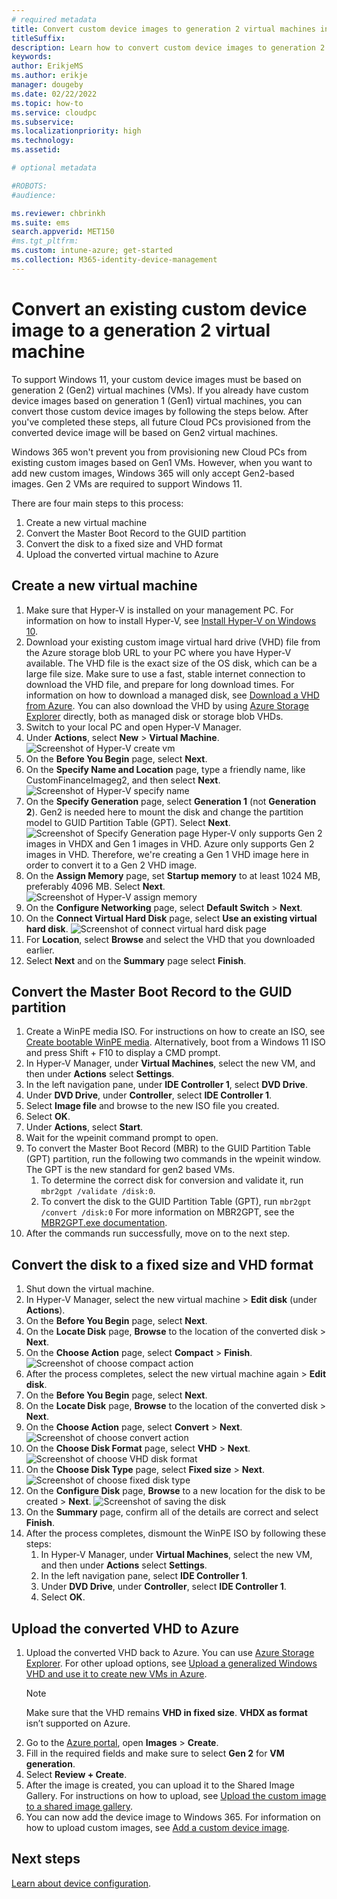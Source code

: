 ```yaml
---
# required metadata
title: Convert custom device images to generation 2 virtual machines in Windows 365
titleSuffix:
description: Learn how to convert custom device images to generation 2 virtual machines in Windows 365.
keywords:
author: ErikjeMS 
ms.author: erikje
manager: dougeby
ms.date: 02/22/2022
ms.topic: how-to
ms.service: cloudpc
ms.subservice:
ms.localizationpriority: high
ms.technology:
ms.assetid: 

# optional metadata

#ROBOTS:
#audience:

ms.reviewer: chbrinkh
ms.suite: ems
search.appverid: MET150
#ms.tgt_pltfrm:
ms.custom: intune-azure; get-started
ms.collection: M365-identity-device-management
---
```


# Convert an existing custom device image to a generation 2 virtual machine

To support Windows 11, your custom device images must be based on generation 2 (Gen2) virtual machines (VMs). If you already have custom device images based on generation 1 (Gen1) virtual machines, you can convert those custom device images by following the steps below. After you've completed these steps, all future Cloud PCs provisioned from the converted device image will be based on Gen2 virtual machines.

Windows 365 won't prevent you from provisioning new Cloud PCs from existing custom images based on Gen1 VMs. However, when you want to add new custom images, Windows 365 will only accept Gen2-based images. Gen 2 VMs are required to support Windows 11.

There are four main steps to this process:

1. Create a new virtual machine
2. Convert the Master Boot Record to the GUID partition
3. Convert the disk to a fixed size and VHD format
4. Upload the converted virtual machine to Azure

## Create a new virtual machine

1. Make sure that Hyper-V is installed on your management PC. For information on how to install Hyper-V, see [Install Hyper-V on Windows 10](/virtualization/hyper-v-on-windows/quick-start/enable-hyper-v).
2. Download your existing custom image virtual hard drive (VHD) file from the Azure storage blob URL to your PC where you have Hyper-V available.
    The VHD file is the exact size of the OS disk, which can be a large file size. Make sure to use a fast, stable internet connection to download the VHD file, and prepare for long download times.
    For information on how to download a managed disk, see [Download a VHD from Azure](/azure/virtual-machines/windows/download-vhd#generate-download-url).
    You can also download the VHD by using [Azure Storage Explorer](https://azure.microsoft.com/features/storage-explorer/) directly, both as managed disk or storage blob VHDs.
3. Switch to your local PC and open Hyper-V Manager.
4. Under **Actions**, select **New** > **Virtual Machine**.
    ![Screenshot of Hyper-V create vm](./media/device-images-convert-generation-2/create-vm.png)
5. On the **Before You Begin** page, select **Next**.
6. On the **Specify Name and Location** page, type a friendly name, like CustomFinanceImageg2, and then select **Next**.
    ![Screenshot of Hyper-V specify name](./media/device-images-convert-generation-2/specify-name.png)
7. On the **Specify Generation** page, select **Generation 1** (not **Generation 2**). Gen2 is needed here to mount the disk and change the partition model to GUID Partition Table (GPT). Select **Next**.
    ![Screenshot of Specify Generation page](./media/device-images-convert-generation-2/specify-generation.png)
  Hyper-V only supports Gen 2 images in VHDX and Gen 1 images in VHD. Azure only supports Gen 2 images in VHD. Therefore, we're creating a Gen 1 VHD image here in order to convert it to a Gen 2 VHD image.
8. On the **Assign Memory** page, set **Startup memory** to at least 1024 MB, preferably 4096 MB. Select **Next**.
    ![Screenshot of Hyper-V assign memory](./media/device-images-convert-generation-2/assign-memory.png)
9. On the **Configure Networking** page, select **Default Switch** > **Next**.
10. On the **Connect Virtual Hard Disk** page, select **Use an existing virtual hard disk**.
    ![Screenshot of connect virtual hard disk page](./media/device-images-convert-generation-2/connect-virtual-hard-disk.png)
11. For **Location**, select **Browse** and select the VHD that you downloaded earlier.
12. Select **Next** and on the **Summary** page select **Finish**.

## Convert the Master Boot Record to the GUID partition

1. Create a WinPE media ISO. For instructions on how to create an ISO, see [Create bootable WinPE media](/windows-hardware/manufacture/desktop/winpe-create-usb-bootable-drive). Alternatively, boot from a Windows 11 ISO and press Shift + F10 to display a CMD prompt.
2. In Hyper-V Manager, under **Virtual Machines**, select the new VM, and then under **Actions** select **Settings**.
3. In the left navigation pane, under **IDE Controller 1**, select **DVD Drive**.
4. Under **DVD Drive**, under **Controller**, select **IDE Controller 1**.
5. Select **Image file** and browse to the new ISO file you created.
6. Select **OK**.
7. Under **Actions**, select **Start**.
8. Wait for the wpeinit command prompt to open.
9. To convert the Master Boot Record (MBR) to the GUID Partition Table (GPT) partition, run the following two commands in the wpeinit window. The GPT is the new standard for gen2 based VMs.
    1. To determine the correct disk for conversion and validate it, run ````mbr2gpt /validate /disk:0````.
    2. To convert the disk to the GUID Partition Table (GPT), run ````mbr2gpt /convert /disk:0````
    For more information on MBR2GPT, see the [MBR2GPT.exe documentation](/windows/deployment/mbr-to-gpt).
10. After the commands run successfully, move on to the next step.

## Convert the disk to a fixed size and VHD format

1. Shut down the virtual machine.
2. In Hyper-V Manager, select the new virtual machine > **Edit disk** (under **Actions**).
3. On the **Before You Begin** page, select **Next**.
4. On the **Locate Disk** page, **Browse** to the location of the converted disk > **Next**.
5. On the **Choose Action** page, select **Compact** > **Finish**.
    ![Screenshot of choose compact action](./media/device-images-convert-generation-2/choose-action-compact.png)
6. After the process completes, select the new virtual machine again > **Edit disk**.
7. On the **Before You Begin** page, select **Next**.
8. On the **Locate Disk** page, **Browse** to the location of the converted disk > **Next**.
9. On the **Choose Action** page, select **Convert** > **Next**.
    ![Screenshot of choose convert action](./media/device-images-convert-generation-2/choose-action-convert.png)
10. On the **Choose Disk Format** page, select **VHD** > **Next**.
    ![Screenshot of choose VHD disk format](./media/device-images-convert-generation-2/choose-disk-format-vhd.png)
11. On the **Choose Disk Type** page, select **Fixed size** > **Next**.
    ![Screenshot of choose fixed disk type](./media/device-images-convert-generation-2/choose-disk-type-fixed.png)
12. On the **Configure Disk** page, **Browse** to a new location for the disk to be created > **Next**.
    ![Screenshot of saving the disk](./media/device-images-convert-generation-2/save-disk.png)
13. On the **Summary** page, confirm all of the details are correct and select **Finish**.
14. After the process completes, dismount the WinPE ISO by following these steps:
    1. In Hyper-V Manager, under **Virtual Machines**, select the new VM, and then under **Actions** select **Settings**.
    2. In the left navigation pane, select **IDE Controller 1**.
    3. Under **DVD Drive**, under **Controller**, select **IDE Controller 1**.
    4. Select **OK**.

## Upload the converted VHD to Azure

1. Upload the converted VHD back to Azure. You can use [Azure Storage Explorer](https://azure.microsoft.com/features/storage-explorer/). For other upload options, see [Upload a generalized Windows VHD and use it to create new VMs in Azure](/azure/virtual-machines/windows/upload-generalized-managed).
    > [!Note]
    > Make sure that the VHD remains **VHD in fixed size**. **VHDX as format** isn’t supported on Azure.
2. Go to the [Azure portal](https://portal.azure.com), open **Images** > **Create**.
3. Fill in the required fields and make sure to select **Gen 2** for **VM generation**.
4. Select **Review + Create**.
5. After the image is created, you can upload it to the Shared Image Gallery. For instructions on how to upload, see [Upload the custom image to a shared image gallery](/azure/lab-services/upload-custom-image-shared-image-gallery#upload-the-custom-image-to-a-shared-image-gallery).
6. You can now add the device image to Windows 365. For information on how to upload custom images, see [Add a custom device image](add-device-images.md#add-a-custom-device-image).

<!-- ########################## -->
## Next steps

[Learn about device configuration](device-configuration.md).
